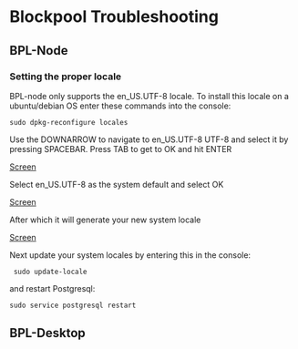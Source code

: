 # Blockpool Troubleshooting

## BPL-Node

### Setting the proper locale

BPL-node only supports the en_US.UTF-8 locale. To install this locale on a ubuntu/debian OS enter these commands into the console:

```sudo dpkg-reconfigure locales```

Use the DOWNARROW to navigate to en_US.UTF-8 UTF-8 and select it by pressing SPACEBAR. Press TAB to get to OK and hit ENTER

[Screen](../Screens/t.locales.dpkg.JPG)

Select en_US.UTF-8 as the system default and select OK

[Screen](../Srceens/t.locales.dpkg2.JPG)

After which it will generate your new system locale

[Screen](../Screens/t.locales.gen.JPG)

Next update your system locales by entering this in the console:

``` sudo update-locale``` 

and restart Postgresql:

```sudo service postgresql restart```

## BPL-Desktop